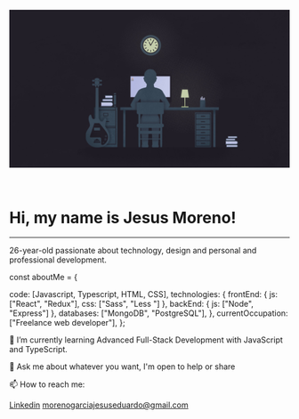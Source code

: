 <p aling="center">
<img src="R.jpg" alt="hola">
</p>
<br/>
<h1 aling="center">Hi, my name is Jesus Moreno!</h1>
<hr/>
<p aling="center">
26-year-old passionate about technology, design and personal and professional development.
</p>

const aboutMe = {
    
   code: [Javascript, Typescript, HTML, CSS],
   technologies: {
      frontEnd: {
         js: ["React", "Redux"],
         css: ["Sass", "Less "]
      },
      backEnd: {
         js: ["Node", "Express"]
      },
      databases: ["MongoDB", "PostgreSQL"],
   },
   currentOccupation: ["Freelance web developer"],
};


🌱 I’m currently learning Advanced Full-Stack Development with JavaScript and TypeScript.

💬 Ask me about whatever you want, I'm open to help or share

📫 How to reach me:

<a href="https://www.linkedin.com/in/jes%C3%BAs-moreno-garc%C3%ADa-154460136/">Linkedin</a>
morenogarciajesuseduardo@gmail.com